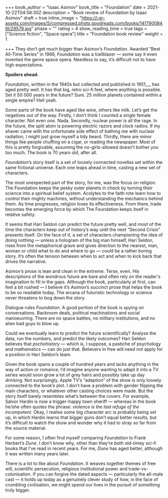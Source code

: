 +++
book_author = "Isaac Asimov"
book_title = "Foundation"
date = 2021-10-22T04:58:30Z
description = "Book review of Foundation by Isaac Asimov"
draft = true
inline_image = "https://i.gr-assets.com/images/S/compressed.photo.goodreads.com/books/1417900846l/29579.jpg"
phase = ""
rating = 4
show_reading_time = true
tags = ["Science fiction", "Space opera"]
title = "Foundation book review"
weight = 1

+++
They don’t get much bigger than Asimov’s _Foundation_. Awarded “Best All-Time Series” in 1966, _Foundation_ was a trailblazer — some say it even invented the genre space opera. Needless to say, it’s difficult not to have high expectations.

**Spoilers ahead.**

<!--more-->

_Foundation_, written in the 1940s but collected and published in 1951_,_ has aged pretty well. It has that big, retro sci-fi feel, where anything is possible. Set it 50 000 years in the future? Sure. 25 million planets contained within a single empire? Hell yeah. 

Some parts of the book have aged like wine, others like milk. Let’s get the negatives out of the way. Firstly, I don’t think I counted a single female character. Not even _one_. Nada. Secondly, nuclear power is all the rage. In the future, the split atom is powering electric razors and clock radios. If my shaver came with the unfortunate side effect of bathing me with nuclear radiation, I might just grow myself a tidy beard. Thirdly, there are minor things like people chuffing on a cigar, or reading the newspaper. Most of this is pretty forgivable, assuming the no-girls-allowed doesn’t bother you too much. The book is 70 years old, after all.

_Foundation_’s story itself is a set of loosely connected novellas set within the same fictional universe. Each one leaps ahead in time, casting a new set of characters.

The most unexpected part of the story, for me, was the focus on religion. The Foundation keeps the pesky outer planets in check by turning their science into a spiritual belief system. Acolytes to the faith rote learn how to control their mighty machines, without understanding the mechanics behind them. As time progresses, religion loses its effectiveness. From there, trade becomes the emerging force by which The Foundation keeps itself in relative safety.

It seems that Hari Seldon can predict the future pretty well, and most of the time the characters keep out of history’s way until the next “Second Crisis” presents itself. On the face of it, a set of characters championing the idea of doing nothing — unless a hologram of the big man himself, Hari Seldon, rises from the metaphorical grave and gives direction to the nearest, man, woman or child what to do and where to go — could be a rather boring story. It’s often the tension between when to act and when to kick back that drives the narrative.

Asimov’s prose is lean and clean in the extreme. Terse, even. His descriptions of the wondrous future are bare and often rely on the reader's imagination to fill in the gaps. Although the book, particularly at first, can feel a bit rushed — I believe it’s Asimov’s succinct prose that helps the book to be so readable today. The arcana of futuristic technology or science never threatens to bog down the story.

Dialogue rules _Foundation_. A good portion of the book is spying on conversations. Backroom deals, political machinations and social manoeuvring. There are no space battles, no military institutions, and no alien bad guys to blow up.

Could we eventually learn to predict the future scientifically? Analyse the data, run the numbers, and predict the likely outcomes? Hari Seldon believes that _pschohistory_ — which is, I suppose, a pastiche of psychology and mathematics — can do just that. Believers in free will need not apply for a position in Hari Seldon’s team.

Given the book spans a couple of hundred years and lacks anything in the way of action or romance, I’d imagine anyone wanting to adapt it into a TV series would soon grow a lot of grey hairs and possibly take up day drinking. Not surprisingly, Apple TV’s “adaption” of the show is only loosely connected to the book’s plot. I don’t have a problem with gender flipping the main characters, or whatever other casting choices were made. But the story itself barely resembles what’s between the covers. For example, Salvor Hardin is now a trigger-happy town sheriff — whereas in the book he/she often quotes the phrase: _violence is the last refuge of the incompetent._ Okay, I realise some big character arc is probably being set up, in which Hardin learns that bigger guns don’t equal better results, but it’s difficult to watch the show and wonder why it had to stray so far from the source material.

For some reason, I often find myself comparing _Foundation_ to Frank Herbert’s _Dune_. I don’t know why, other than they’re both old-timey sci-fi books that I’ve read in recent years. For me, _Dune_ has aged better, although it was written many years later.

There is a lot to like about _Foundation_. It weaves together themes of free will, scientific persecution, religious institutional power and trade-vs-colonisation. If you can forgive the dated aspects — particularly the all-male cast — it holds up today as a genuinely clever study of how, in the face of crumbling civilisation, we might spend our lives in the pursuit of something truly bigger.